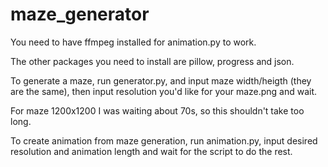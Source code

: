 # maze_generator
You need to have ffmpeg installed for animation.py to work.

The other packages you need to install are pillow, progress and json.

To generate a maze, run generator.py, and input maze width/heigth (they are the same), then input resolution you'd like for your maze.png and wait.

For maze 1200x1200 I was waiting about 70s, so this shouldn't take too long.

To create animation from maze generation, run animation.py, input desired resolution and animation length and wait for the script to do the rest.